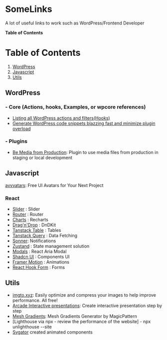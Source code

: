 # SomeLinks

A lot of useful links to work such as WordPress/Frontend Developer

**Table of Contents**

# Table of Contents

1. [WordPress](#wordpress)
2. [Javascript](#javascript)
3. [Utils ](#utils)

## WordPress

### - Core (Actions, hooks, Examples, or wpcore references)

- [Listing all WordPress actions and filters(Hooks)](https://wordpresshooks.webinista.com/)
- [Generate WordPress code snippets blazzing fast and minimize plugin overload](https://wpturbo.dev/)

### - Plugins

- [Be Media from Production](https://wordpress.org/plugins/be-media-from-production/): Plugin to use media files from production in staging or local development

## Javascript

[avvvatars](https://avvvatars.com/): Free UI Avatars for Your Next Project

### React

- [Slider](https://naver.github.io/egjs-flicking/) : Slider
- [Router](https://npm.im/wouter) : Router
- [Charts](https://recharts.org/en-US/) : Recharts
- [Drag'n'Drop](https://dndkit.com/) : DnDKit
- [Tanstack Table](https://tanstack.com/table/latest) : Tables
- [Tanstack Query](https://tanstack.com/query/latest) : Data Fetching
- [Sonner](https://sonner.emilkowal.ski/): Notifications
- [Zustand](https://docs.pmnd.rs/zustand/getting-started/introduction) : State management solution
- [Modals](http://davidtheclark.github.io/react-aria-modal/demo/) : React Aria Modal
- [Shadcn UI](https://ui.shadcn.com/) : Components UI
- [Framer Motion](https://www.framer.com/motion/) : Animations
- [React Hook Form](https://www.react-hook-form.com/) : Forms

## Utils

- [imgto.xyz](https://imgto.xyz/): Easily optimize and compress your images to help improve performance. All free!
- [Arcade Interactive presentations](https://www.arcade.software/): Create interactive presentation step by step
- [Mesh Gradients](https://www.magicpattern.design/tools/mesh-gradients): Mesh Gradients Generator by MagicPattern
- [Lighthouse via npx - review the performance of the website] - npx unlighthouse --site <tu-web>
- [Svgator](https://www.svgator.com/) created animated components
